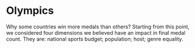 # Olympics
Why some countries win more medals than others? Starting from this point, we considered four dimensions we believed have an impact in final medal count. They are: national sports budget; population; host; genre equality. 
